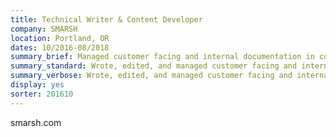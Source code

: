 ```yaml
---
title: Technical Writer & Content Developer
company: SMARSH
location: Portland, OR
dates: 10/2016-08/2018
summary_brief: Managed customer facing and internal documentation in collaboration with Product Managers and SMEs;.
summary_standard: Wrote, edited, and managed customer facing and internal documentation in collaboration with Product Managers and SMEs; built lightweight content management tools and administered multiple content management systems.
summary_verbose: Wrote, edited, and managed customer facing and internal documentation in collaboration with Product Managers and SMEs; built lightweight content management tools and administered multiple content management systems (SharePoint, Salesforce, Confluence, WalkMe, SnagIt).
display: yes
sorter: 201610
---
```

smarsh.com
